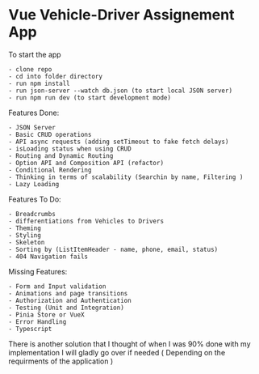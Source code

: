 # Vue Vehicle-Driver Assignement App

To start the app

    - clone repo
    - cd into folder directory
    - run npm install
    - run json-server --watch db.json (to start local JSON server)
    - run npm run dev (to start development mode)

Features Done:

    - JSON Server
    - Basic CRUD operations
    - API async requests (adding setTimeout to fake fetch delays)
    - isLoading status when using CRUD
    - Routing and Dynamic Routing
    - Option API and Composition API (refactor)
    - Conditional Rendering
    - Thinking in terms of scalability (Searchin by name, Filtering )
    - Lazy Loading

Features To Do:

    - Breadcrumbs
    - differentiations from Vehicles to Drivers
    - Theming
    - Styling
    - Skeleton
    - Sorting by (ListItemHeader - name, phone, email, status)
    - 404 Navigation fails

Missing Features:

    - Form and Input validation
    - Animations and page transitions
    - Authorization and Authentication
    - Testing (Unit and Integration)
    - Pinia Store or VueX
    - Error Handling
    - Typescript

There is another solution that I thought of when I was 90% done with my implementation
I will gladly go over if needed ( Depending on the requirments of the application )    